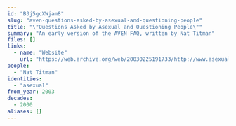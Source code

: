 ```yaml
---
id: "B3j5gcXWjam8"
slug: "aven-questions-asked-by-asexual-and-questioning-people"
title: "\"Questions Asked by Asexual and Questioning People\""
summary: "An early version of the AVEN FAQ, written by Nat Titman"
files: []
links:
  - name: "Website"
    url: "https://web.archive.org/web/20030225191733/http://www.asexuality.org:80/bigfaq.htm"
people:
  - "Nat Titman"
identities:
  - "asexual"
from_year: 2003
decades:
  - 2000
aliases: []
---
```

